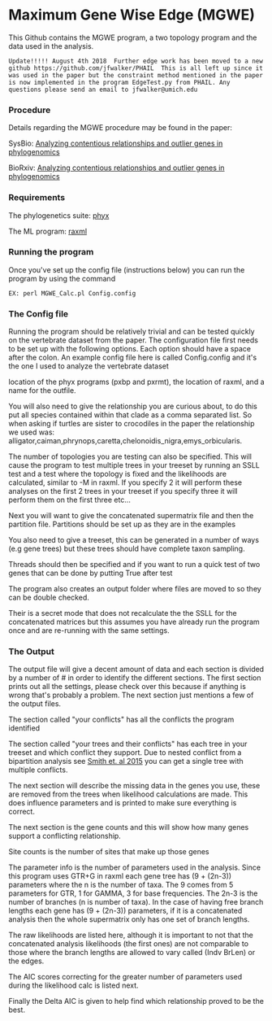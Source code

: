 # Maximum Gene Wise Edge (MGWE)

This Github contains the MGWE program, a two topology program and the data used in the analysis.

`Update!!!!!
August 4th 2018 
Further edge work has been moved to a new github https://github.com/jfwalker/PHAIL 
This is all left up since it was used in the paper but the constraint method mentioned in the paper
is now implemented in the program EdgeTest.py from PHAIL. Any questions please send an email to
jfwalker@umich.edu`




### Procedure

Details regarding the MGWE procedure may be found in the paper:

SysBio: [Analyzing contentious relationships and outlier genes in phylogenomics](https://academic.oup.com/sysbio/advance-article/doi/10.1093/sysbio/syy043/5034973)

BioRxiv: [Analyzing contentious relationships and outlier genes in phylogenomics](https://www.biorxiv.org/content/early/2018/02/19/115774)


### Requirements

The phylogenetics suite: [phyx](https://github.com/FePhyFoFum/phyx/)

The ML program: [raxml](https://sco.h-its.org/exelixis/web/software/raxml/index.html)

### Running the program

Once you've set up the config file (instructions below) you can run the program by using the command 

`EX: perl MGWE_Calc.pl Config.config`

### The Config file

Running the program should be relatively trivial and can be tested quickly on the vertebrate dataset from the paper. 
The configuration file first needs to be set up with the following options. Each option should have a space after the
colon. An example config file here is called Config.config and it's the one I used to analyze the vertebrate dataset

location of the phyx programs (pxbp and pxrmt), the location of raxml, and a name for the outfile.

You will also need to give the relationship you are curious about, to do this put all species contained within that clade as a comma
separated list. So when asking if turtles are sister to crocodiles in the paper the relationship we used was: alligator,caiman,phrynops,caretta,chelonoidis_nigra,emys_orbicularis.

The number of topologies you are testing can also be specified. This will cause the program to test multiple trees in your treeset by running an SSLL test and a test
where the topology is fixed and the likelihoods are calculated, similar to -M in raxml. If you specify 2 it will perform these analyses on the first 2 trees in your treeset
if you specify three it will perform them on the first three etc...

Next you will want to give the concatenated supermatrix file and then the partition file. Partitions should be set up as they are in the examples

You also need to give a treeset, this can be generated in a number of ways (e.g gene trees) but these trees should have complete taxon sampling.

Threads should then be specified and if you want to run a quick test of two genes that can be done by putting True after test

The program also creates an output folder where files are moved to so they can be double checked.

Their is a secret mode that does not recalculate the the SSLL for the concatenated matrices but this assumes you have already run the program once and are re-running with the same
settings.

### The Output

The output file will give a decent amount of data and each section is divided by a number of # in order to identify the different sections. The first section
prints out all the settings, please check over this because if anything is wrong that's probably a problem. The next section just mentions a few of the output
files.

The section called "your conflicts" has all the conflicts the program identified

The section called "your trees and their conflicts" has each tree in your treeset and which conflict they support. Due to nested conflict from a bipartition analysis
see [Smith et. al 2015](https://bmcevolbiol.biomedcentral.com/articles/10.1186/s12862-015-0423-0) you can get a single tree with multiple conflicts.

The next section will describe the missing data in the genes you use, these are removed from the trees when likelihood calculations are made. This does influence parameters
and is printed to make sure everything is correct.

The next section is the gene counts and this will show how many genes support a conflicting relationship.

Site counts is the number of sites that make up those genes

The parameter info is the number of parameters used in the analysis. Since this program uses GTR+G in raxml each gene tree has (9 + (2n-3)) parameters where the
n is the number of taxa. The 9 comes from 5 parameters for GTR, 1 for GAMMA, 3 for base frequencies. The 2n-3 is the number of branches (n is number of taxa).
In the case of having free branch lengths each gene has (9 + (2n-3)) parameters, if it is a concatenated analysis then the whole supermatrix only has one
set of branch lengths.

The raw likelihoods are listed here, although it is important to not that the concatenated analysis likelihoods (the first ones) are not comparable to those where the branch
lengths are allowed to vary called (Indv BrLen) or the edges.

The AIC scores correcting for the greater number of parameters used during the likelihood calc is listed next.

Finally the Delta AIC is given to help find which relationship proved to be the best.




